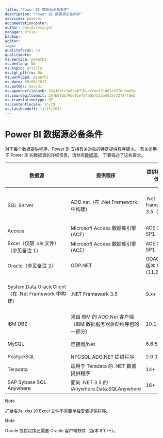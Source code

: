 ```yaml
---
title: "Power BI 数据源必备条件"
description: "Power BI 数据源必备条件"
services: powerbi
documentationcenter: 
author: davidiseminger
manager: kfile
backup: 
editor: 
tags: 
qualityfocus: no
qualitydate: 
ms.service: powerbi
ms.devlang: NA
ms.topic: article
ms.tgt_pltfrm: NA
ms.workload: powerbi
ms.date: 09/06/2017
ms.author: davidi
ms.openlocfilehash: 38a304fc3a8bc671baefeaef31d07ef576c0ad5a
ms.sourcegitcommit: 284b09d579d601e754a05fba2a4025723724f8eb
ms.translationtype: HT
ms.contentlocale: zh-CN
ms.lasthandoff: 11/15/2017
---
```

# <a name="power-bi-data-source-prerequisites"></a>Power BI 数据源必备条件
对于每个数据提供程序，Power BI 支持有关对象的特定提供程序版本。 有关适用于 Power BI 的数据源的详细信息，请参阅[数据源](desktop-data-sources.md)。 下表描述了这些要求。

| 数据源 | 提供程序 | 提供程序的最低版本 | 数据源的最低版本 | 受支持的数据源对象 | 下载链接 |
| --- | --- | --- | --- | --- | --- |
| SQL Server |ADO.net（在 .Net Framework 中构建） |.Net framework 3.5（仅限） |SQL Server 2005+ |表/视图、标量函数、表函数 |包含在 .NET Framework 3.5 或更高版本中 |
| Access |Microsoft Access 数据库引擎 (ACE) |ACE 2010 SP1 |无限制 |表/视图 |[下载链接](http://go.microsoft.com/fwlink/?linkid=285987&clcid=0x409) |
| Excel（仅限 .xls 文件）（参见备注 1） |Microsoft Access 数据库引擎 (ACE) |ACE 2010 SP1 |无限制 |表、工作表 |[下载链接](http://go.microsoft.com/fwlink/?linkid=285987&clcid=0x409) |
| Oracle（参见备注 2） |ODP.NET |ODAC 11.2 版本 5 (11.2.0.3.20) |9.x+ |表/视图 |[下载链接](http://go.microsoft.com/fwlink/?linkid=272376&clcid=0x409) |
| System.Data.OracleClient（在 .Net Framework 中构建） |.NET Framework 3.5 |9.x+ |表/视图 |包含在 .NET Framework 3.5 或更高版本中 | |
| IBM DB2 |来自 IBM 的 ADO.Net 客户端（IBM 数据服务器驱动程序包的一部分） |10.1 |9.1+ |表/视图 |[下载链接](http://go.microsoft.com/fwlink/?linkid=274911&clcid=0x409) |
| MySQL |连接器/Net |6.6.5 |5.1 |表/视图、标量函数 |[下载链接](http://go.microsoft.com/fwlink/?linkid=278885&clcid=0x409) |
| PostgreSQL |NPGSQL ADO.NET 提供程序 |2.0.12 |7.4 |表/视图 |[下载链接](http://go.microsoft.com/fwlink/?linkid=282716&clcid=0x409) |
| Teradata |适用于 Teradata 的 .NET 数据提供程序 |14+ |12+ |表/视图 |[下载链接](http://go.microsoft.com/fwlink/?linkid=278886&clcid=0x409) |
| SAP Sybase SQL Anywhere |面向 .NET 3.5 的 iAnywhere.Data.SQLAnywhere |16+ |16+ |表/视图 |[下载链接](http://go.microsoft.com/fwlink/?linkid=324846) |

>[!NOTE]
>扩展名为 .xlsx 的 Excel 文件不需要单独安装提供程序。

>[!NOTE]
>Oracle 提供程序还需要 Oracle 客户端软件（版本 8.1.7+）。
> 
> 

